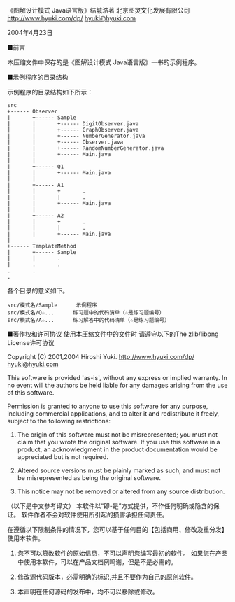 《图解设计模式 Java语言版》结城浩著
北京图灵文化发展有限公司
http://www.hyuki.com/dp/
hyuki@hyuki.com

2004年4月23日

■前言

本压缩文件中保存的是《图解设计模式 Java语言版》一书的示例程序。

■示例程序的目录结构

示例程序的目录结构如下所示：

    src
    +------ Observer
    |       +------ Sample
    |       |       +------ DigitObserver.java
    |       |       +------ GraphObserver.java
    |       |       +------ NumberGenerator.java
    |       |       +------ Observer.java
    |       |       +------ RandomNumberGenerator.java
    |       |       +------ Main.java
    |       |
    |       +------ Q1
    |       |       +------ Main.java
    |       |
    |       +------ A1
    |       |       +       .
    |       |       |       .
    |       |       +------ Main.java
    |       |
    |       +------ A2
    |       |       +       .
    |       |       |       .
    |       |       +------ Main.java
    |       
    +------ TemplateMethod
    |       +------ Sample
    |       |       .
    |       .       .
    .       .
    .

各个目录的意义如下。

    src/模式名/Sample      示例程序
    src/模式名/Q☆...      练习题中的代码清单（☆是练习题编号）
    src/模式名/A☆...      练习解答中的代码清单（☆是练习题编号）

■著作权和许可协议
使用本压缩文件中的文件时
请遵守以下的The zlib/libpng License许可协议

Copyright (C) 2001,2004 Hiroshi Yuki.
http://www.hyuki.com/dp/
hyuki@hyuki.com

This software is provided 'as-is', without any express or implied warranty.
In no event will the authors be held liable for any damages
arising from the use of this software.

Permission is granted to anyone to use this software for any purpose,
including commercial applications, and to alter it and redistribute it freely,
subject to the following restrictions:

1. The origin of this software must not be misrepresented; you must not claim
   that you wrote the original software. If you use this software in a product,
   an acknowledgment in the product documentation would be appreciated but is not
   required.

2. Altered source versions must be plainly marked as such, and must not be
   misrepresented as being the original software.

3. This notice may not be removed or altered from any source distribution.

（以下是中文参考译文）
本软件以“即-是”方式提供，不作任何明确或隐含的保证。
软件作者不会对软件使用所引起的损害承担任何责任。

在遵循以下限制条件的情况下，您可以基于任何目的【包括商用、修改及重分发】使用本软件。

1. 您不可以篡改软件的原始信息，不可以声明您编写最初的软件。
   如果您在产品中使用本软件，可以在产品文档例鸣谢，但是不是必需的。

2. 修改源代码版本，必需明确的标识,并且不要作为自己的原创软件。

3. 本声明在任何源码的发布中，均不可以移除或修改。

